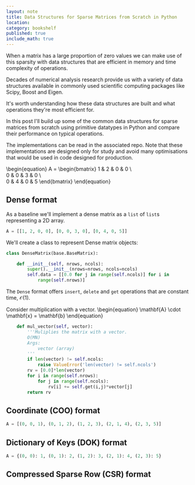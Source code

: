 ```yaml
---
layout: note
title: Data Structures for Sparse Matrices from Scratch in Python
location:
category: bookshelf
published: true
include_math: true
---
```


When a matrix has a large proportion of zero values we can make use of this
sparsity with data structures that are efficient in memory and time complexity
of operations.

Decades of numerical analysis research provide us with a variety of data
structures available in commonly used scientific computing packages like 
Scipy, Boost and Eigen.

It's worth understanding how these data structures are built and what
operations they're most efficient for.

In this post I'll build up some of the common data structures for sparse
matrices from scratch using primitive datatypes in Python and compare their
performance on typical operations.

The implementations can be read in the associated repo. Note that these
implementations are designed only for study and avoid many optimisations that
would be used in code designed for production.

\begin{equation}
A = 
\begin{bmatrix}
   1 & 2 & 0 & 0 \\\
   0 & 0 & 3 & 0 \\\
   0 & 4 & 0 & 5
 \end{bmatrix}
\end{equation}

## Dense format

As a baseline we'll implement a dense matrix as a `list` of `list`s representing
a 2D array.

```py
A = [[1, 2, 0, 0], [0, 0, 3, 0], [0, 4, 0, 5]]
```

We'll create a class to represent Dense matrix objects:

```python
class DenseMatrix(base.BaseMatrix):

    def __init__(self, nrows, ncols):
        super().__init__(nrows=nrows, ncols=ncols)
        self.data = [[0.0 for j in range(self.ncols)] for i in 
            range(self.nrows)]
```

The `Dense` format offers `insert`, `delete` and `get` operations that are
constant time, $\mathcal{O}(1)$.

Consider multiplication with a vector.
\begin{equation}
\mathbf{A} \cdot \mathbf{x} = \mathbf{b}
\end{equation}

```py
    def mul_vector(self, vector):
        '''Muliplies the matrix with a vector.
        O(MN)
        Args:
            vector (array)
        '''
        if len(vector) != self.ncols:
            raise ValueError('len(vector) != self.ncols')
        rv = [0.0]*len(vector)
        for i in range(self.nrows):
            for j in range(self.ncols):
                rv[i] += self.get(i,j)*vector[j]
        return rv
```

## Coordinate (COO) format

```py
A = [(0, 0, 1), (0, 1, 2), (1, 2, 3), (2, 1, 4), (2, 3, 5)]
```

## Dictionary of Keys (DOK) format

```py
A = {(0, 0): 1, (0, 1): 2, (1, 2): 3, (2, 1): 4, (2, 3): 5}
```


## Compressed Sparse Row (CSR) format
